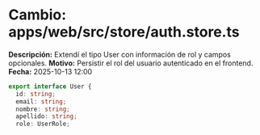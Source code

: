 # Cambio: apps/web/src/store/auth.store.ts
**Descripción:** Extendí el tipo User con información de rol y campos opcionales.
**Motivo:** Persistir el rol del usuario autenticado en el frontend.
**Fecha:** 2025-10-13 12:00
```ts
export interface User {
  id: string;
  email: string;
  nombre: string;
  apellido: string;
  role: UserRole;
```
